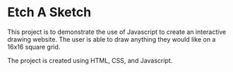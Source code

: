 # Etch A Sketch

This project is to demonstrate the use of Javascript to create an interactive drawing website.
The user is able to draw anything they would like on a 16x16 square grid. 

The project is created using HTML, CSS, and Javascript. 
